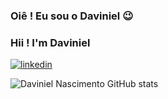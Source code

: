 ### Oiê ! Eu sou o Daviniel 😉
### Hii ! I'm Daviniel

[![linkedin](https://img.shields.io/badge/LinkedIn-0077B5?style=for-the-badge&logo=linkedin&logoColor=white)](https://www.linkedin.com/in/daviniel-nascimento-b598a2210/)

![Daviniel Nascimento GitHub stats](https://github-readme-stats.vercel.app/api?username=Daviniel&show_icons=true&theme=radical)

